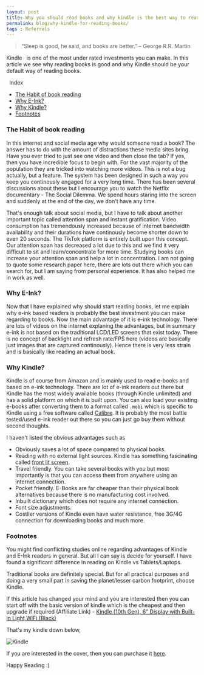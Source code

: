 ```yaml
---
layout: post
title: Why you should read books and why kindle is the best way to read them
permalink: blog/why-kindle-for-reading-books/
tags : Referrals
---
```



> <i class="fa fa-book fa-lg"></i>
> 
> “Sleep is good, he said, and books are better.” – George R.R. Martin


Kindle <i class="fas fa-tablet-alt">&nbsp;</i>  is one of the most under rated investments you can make. In this article we see why reading books is good
and why Kindle should be your default way of reading books.


<i class="fa fa-list-ul fa-lg">&nbsp;</i> Index

- [The Habit of book reading](#BookReading)
- [Why E-Ink?](#WhyEInk)
- [Why Kindle?](#WhyKindle)
- [Footnotes](#Footnotes)


<h3><b><a name = "BookReading" class="inter-header">The Habit of book reading</a></b></h3>

In this internet and social media age why would someone read a book? The answer has to do with the amount of distractions these media sites bring. Have you ever tried to just see one video and then close the tab? If yes, then you have incredible focus to begin with. For the vast majority of the population they are tricked into watching more videos. This is not a bug actually, but a feature. The system has been designed in such a way you keep you continously engaged for a very long time. There has been several discussions about these but I encourage you to watch the Netflix documentary - The Social Dilemma. We spend hours staring into the screen and suddenly at the end of the day, we don't have any time. 

That's enough talk about social media, but I have to talk about another important topic called attention span and instant gratification. Video consumption has tremendously increased because of internet bandwidth availability and their durations have continously become shorter down to even 20 seconds. The TikTok platform is entirely built upon this concept. Our attention span has decreased a lot due to this and we find it very difficult to sit and learn/concentrate for more time. Studying books can increase your attention span and help a lot in concentration. I am not going to quote some research paper here, there are lots out there which you can search for, but I am saying from personal experience. It has also helped me in work as well. 

<h3><b><a name = "WhyEInk" class="inter-header">Why E-Ink?</a></b></h3>

Now that I have explained why should start reading books, let me explain why e-ink based readers is probably the best investment you can make regarding to books. Now the main advantage of it is e-ink technology. There are lots of videos on the internet explaning the advantages, but in summary e-ink is not based on the traditional LCD/LED screens that exist today. There is no concept of backlight and refresh rate/FPS here (videos are basically just images that are captured continously). Hence there is very less strain and is basically like reading an actual book. 

<h3><b><a name = "WhyKindle" class="inter-header">Why Kindle?</a></b></h3>

Kindle is of course from Amazon and is mainly used to read e-books and based on e-ink technology. There are lot of e-ink readers out there but Kindle has the most widely available books (through Kindle unlimited) and has a solid platform on which it is built upon. You can also load your existing e-books after converting them to a format called `.mobi` which is specific to Kindle using a free software called [Calibre](https://calibre-ebook.com/). It is probably the most battle tested/used e-ink reader out there so you can just go buy them without second thoughts.

I haven't listed the obvious advantages such as

- Obviously saves a lot of space compared to physical books.
- Reading with no external light sources. Kindle has something fascinating called [front lit screen](https://computer.howstuffworks.com/tablets/kindle-paperwhite2.htm).
- Travel friendly. You can take several books with you but most importantly is that you can access them from anywhere
  using an internet connection.
- Pocket friendly. E-Books are far cheaper than their physical book alternatives because there is no manufacturing cost involved.
- Inbuilt dictionary which does not require any internet connection.
- Font size adjustments. 
- Costlier versions of Kindle even have water resistance, free 3G/4G connection for downloading books and much more. 

<h3><b><a name = "Footnotes" class="inter-header">Footnotes</a></b></h3>

You might find conflicting studies online regarding advantages of Kindle and E-Ink readers in general. But all I can say is decide for yourself. I have found a significant difference in reading on Kindle vs Tablets/Laptops.

Traditional books are definitely special. But for all practical purposes and doing a very small part in saving the planet/lesser carbon footprint, choose Kindle.

If this article has changed your mind and you are interested then you can start off with the basic version of kindle which is the cheapest and then upgrade if required (Affiliate Link) - [Kindle (10th Gen), 6" Display with Built-in Light,WiFi (Black)](https://amzn.to/3pUnx6S)

That's my kindle down below, 

![Kindle](/public/images/kindle.jpg)

If you are interested in the cover, then you can purchase it [here](https://amzn.to/33KPDYM).

Happy Reading :)